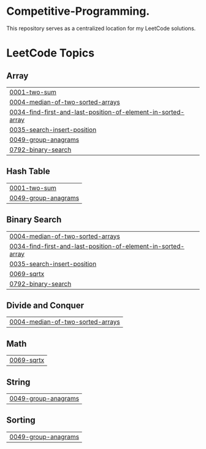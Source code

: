 # Competitive-Programming.
This repository serves as a centralized location for my LeetCode solutions. 

<!---LeetCode Topics Start-->
# LeetCode Topics
## Array
|  |
| ------- |
| [0001-two-sum](https://github.com/consci210/Competitive-Programming./tree/master/0001-two-sum) |
| [0004-median-of-two-sorted-arrays](https://github.com/consci210/Competitive-Programming./tree/master/0004-median-of-two-sorted-arrays) |
| [0034-find-first-and-last-position-of-element-in-sorted-array](https://github.com/consci210/Competitive-Programming./tree/master/0034-find-first-and-last-position-of-element-in-sorted-array) |
| [0035-search-insert-position](https://github.com/consci210/Competitive-Programming./tree/master/0035-search-insert-position) |
| [0049-group-anagrams](https://github.com/consci210/Competitive-Programming./tree/master/0049-group-anagrams) |
| [0792-binary-search](https://github.com/consci210/Competitive-Programming./tree/master/0792-binary-search) |
## Hash Table
|  |
| ------- |
| [0001-two-sum](https://github.com/consci210/Competitive-Programming./tree/master/0001-two-sum) |
| [0049-group-anagrams](https://github.com/consci210/Competitive-Programming./tree/master/0049-group-anagrams) |
## Binary Search
|  |
| ------- |
| [0004-median-of-two-sorted-arrays](https://github.com/consci210/Competitive-Programming./tree/master/0004-median-of-two-sorted-arrays) |
| [0034-find-first-and-last-position-of-element-in-sorted-array](https://github.com/consci210/Competitive-Programming./tree/master/0034-find-first-and-last-position-of-element-in-sorted-array) |
| [0035-search-insert-position](https://github.com/consci210/Competitive-Programming./tree/master/0035-search-insert-position) |
| [0069-sqrtx](https://github.com/consci210/Competitive-Programming./tree/master/0069-sqrtx) |
| [0792-binary-search](https://github.com/consci210/Competitive-Programming./tree/master/0792-binary-search) |
## Divide and Conquer
|  |
| ------- |
| [0004-median-of-two-sorted-arrays](https://github.com/consci210/Competitive-Programming./tree/master/0004-median-of-two-sorted-arrays) |
## Math
|  |
| ------- |
| [0069-sqrtx](https://github.com/consci210/Competitive-Programming./tree/master/0069-sqrtx) |
## String
|  |
| ------- |
| [0049-group-anagrams](https://github.com/consci210/Competitive-Programming./tree/master/0049-group-anagrams) |
## Sorting
|  |
| ------- |
| [0049-group-anagrams](https://github.com/consci210/Competitive-Programming./tree/master/0049-group-anagrams) |
<!---LeetCode Topics End-->